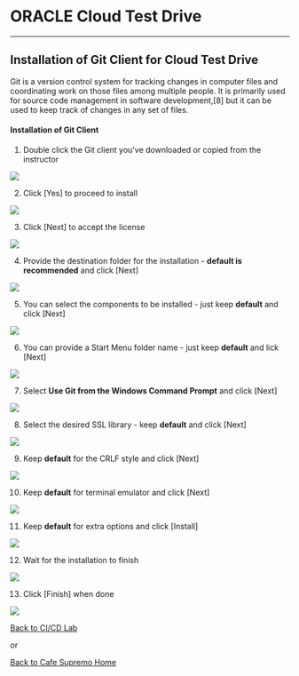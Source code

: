 # ORACLE Cloud Test Drive #
-----
## Installation of Git Client for Cloud Test Drive ##

Git is a version control system for tracking changes in computer files and coordinating work on those files among multiple people. It is primarily used for source code management in software development,[8] but it can be used to keep track of changes in any set of files.

#### Installation of Git Client ####

1. Double click the Git client you've downloaded or copied from the instructor

![](images/gitclient/00.png)

2. Click [Yes] to proceed to install

![](images/gitclient/01.png)

3. Click [Next] to accept the license

![](images/gitclient/02.png)

4. Provide the destination folder for the installation - **default is recommended** and click [Next]

![](images/gitclient/03.png)

5. You can select the components to be installed - just keep **default** and click [Next]

![](images/gitclient/04.png)

6. You can provide a Start Menu folder name - just keep **default** and lick [Next]

![](images/gitclient/05.png)

7. Select **Use Git from the Windows Command Prompt** and click [Next]

![](images/gitclient/06.png)

8. Select the desired SSL library - keep **default** and click [Next]

![](images/gitclient/07.png)

9. Keep **default** for the CRLF style and click [Next]

![](images/gitclient/08.png)

10. Keep **default** for terminal emulator and click [Next]

![](images/gitclient/09.png)

11. Keep **default** for extra options and click [Install]

![](images/gitclient/10.png)

12. Wait for the installation to finish

![](images/gitclient/11.png)

13. Click [Finish] when done

![](images/gitclient/12.png)


[Back to CI/CD Lab](CICDlab.md)

or

[Back to Cafe Supremo Home](README.md)
